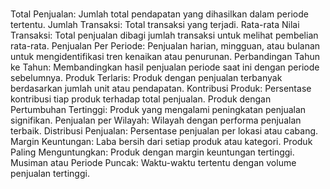 # 
Total Penjualan: Jumlah total pendapatan yang dihasilkan dalam periode tertentu.
Jumlah Transaksi: Total transaksi yang terjadi.
Rata-rata Nilai Transaksi: Total penjualan dibagi jumlah transaksi untuk melihat pembelian rata-rata.
Penjualan Per Periode: Penjualan harian, mingguan, atau bulanan untuk mengidentifikasi tren kenaikan atau penurunan.
Perbandingan Tahun ke Tahun: Membandingkan hasil penjualan periode saat ini dengan periode sebelumnya.
Produk Terlaris: Produk dengan penjualan terbanyak berdasarkan jumlah unit atau pendapatan.
Kontribusi Produk: Persentase kontribusi tiap produk terhadap total penjualan.
Produk dengan Pertumbuhan Tertinggi: Produk yang mengalami peningkatan penjualan signifikan.
Penjualan per Wilayah: Wilayah dengan performa penjualan terbaik.
Distribusi Penjualan: Persentase penjualan per lokasi atau cabang.
Margin Keuntungan: Laba bersih dari setiap produk atau kategori.
Produk Paling Menguntungkan: Produk dengan margin keuntungan tertinggi.
Musiman atau Periode Puncak: Waktu-waktu tertentu dengan volume penjualan tertinggi.
